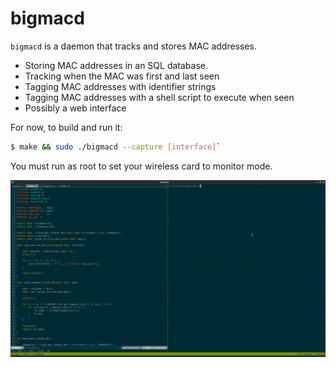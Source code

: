 # bigmacd

`bigmacd` is a daemon that tracks and stores MAC addresses.  

- Storing MAC addresses in an SQL database.
- Tracking when the MAC was first and last seen
- Tagging MAC addresses with identifier strings
- Tagging MAC addresses with a shell script to execute when seen
- Possibly a web interface

For now, to build and run it:  

```bash
$ make && sudo ./bigmacd --capture [interface]`
```

You must run as root to set your wireless card to monitor mode.

![demo.gif](./docs/demo.gif)
